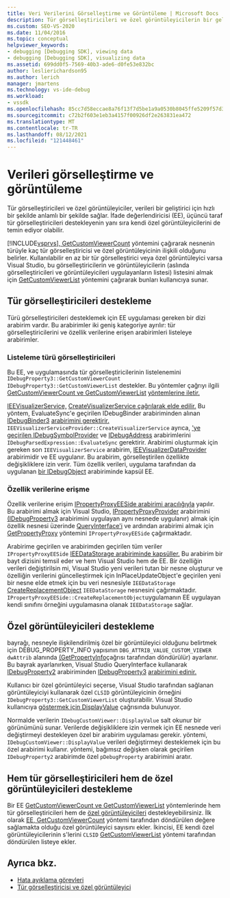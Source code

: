 ```yaml
---
title: Veri Verilerini Görselleştirme ve Görüntüleme | Microsoft Docs
description: Tür görselleştiricileri ve özel görüntüleyicilerin bir geliştiriciye nasıl veri sunacaklarını öğrenin. İfade değerlendiricisi üçüncü taraf tür görselleştiricileri destekler.
ms.custom: SEO-VS-2020
ms.date: 11/04/2016
ms.topic: conceptual
helpviewer_keywords:
- debugging [Debugging SDK], viewing data
- debugging [Debugging SDK], visualizing data
ms.assetid: 699dd0f5-7569-40b3-ade6-d0fe53e832bc
author: leslierichardson95
ms.author: lerich
manager: jmartens
ms.technology: vs-ide-debug
ms.workload:
- vssdk
ms.openlocfilehash: 85cc7d58eccae8a76f13f7d5be1a9a0530b8045ffe5209f57d3e97feef3fc99c
ms.sourcegitcommit: c72b2f603e1eb3a4157f00926df2e263831ea472
ms.translationtype: MT
ms.contentlocale: tr-TR
ms.lasthandoff: 08/12/2021
ms.locfileid: "121448461"
---
```

# <a name="visualizing-and-viewing-data"></a>Verileri görselleştirme ve görüntüleme
Tür görselleştiricileri ve özel görüntüleyiciler, verileri bir geliştirici için hızlı bir şekilde anlamlı bir şekilde sağlar. İfade değerlendiricisi (EE), üçüncü taraf tür görselleştiricileri destekleyenin yanı sıra kendi özel görüntüleyicilerini de temin ediyor olabilir.

 [!INCLUDE[vsprvs](../../code-quality/includes/vsprvs_md.md)][, GetCustomViewerCount](../../extensibility/debugger/reference/idebugproperty3-getcustomviewercount.md) yöntemini çağırarak nesnenin türüyle kaç tür görselleştiricisi ve özel görüntüleyicinin ilişkili olduğunu belirler. Kullanılabilir en az bir tür görselleştirici veya özel görüntüleyici varsa Visual Studio, bu görselleştiricilerin ve görüntüleyicilerin (aslında görselleştiricileri ve görüntüleyicileri uygulayanların listesi) listesini almak için [GetCustomViewerList](../../extensibility/debugger/reference/idebugproperty3-getcustomviewerlist.md) yöntemini çağırarak bunları kullanıcıya sunar.

## <a name="supporting-type-visualizers"></a>Tür görselleştiricileri destekleme
 Türü görselleştiricileri desteklemek için EE uygulaması gereken bir dizi arabirim vardır. Bu arabirimler iki geniş kategoriye ayrılır: tür görselleştiricilerini ve özellik verilerine erişen arabirimleri listeleye arabirimler.

### <a name="listing-type-visualizers"></a>Listeleme türü görselleştiricileri
 Bu EE, ve uygulamasında tür görselleştiricilerinin listelenemini `IDebugProperty3::GetCustomViewerCount` `IDebugProperty3::GetCustomViewerList` destekler. Bu yöntemler çağrıyı ilgili [GetCustomViewerCount ve GetCustomViewerList](../../extensibility/debugger/reference/ieevisualizerservice-getcustomviewercount.md) [yöntemlerine iletir.](../../extensibility/debugger/reference/ieevisualizerservice-getcustomviewerlist.md)

 [IEEVisualizerService,](../../extensibility/debugger/reference/ieevisualizerservice.md) [CreateVisualizerService çağrılarak elde edilir.](../../extensibility/debugger/reference/ieevisualizerserviceprovider-createvisualizerservice.md) Bu yöntem, EvaluateSync'e geçirilen IDebugBinder arabiriminden alınan [IDebugBinder3](../../extensibility/debugger/reference/idebugbinder3.md) [arabirimini gerektirir.](../../extensibility/debugger/reference/idebugparsedexpression-evaluatesync.md) [](../../extensibility/debugger/reference/idebugbinder.md) `IEEVisualizerServiceProvider::CreateVisualizerService` ayrıca, ['ye geçirilen IDebugSymbolProvider](../../extensibility/debugger/reference/idebugsymbolprovider.md) ve [IDebugAddress](../../extensibility/debugger/reference/idebugaddress.md) arabirimlerini `IDebugParsedExpression::EvaluateSync` gerektirir. Arabirimi oluşturmak için gereken son `IEEVisualizerService` arabirim, [IEEVisualizerDataProvider](../../extensibility/debugger/reference/ieevisualizerdataprovider.md) arabirimidir ve EE uygulanır. Bu arabirim, görselleştirilen özellikte değişikliklere izin verir. Tüm özellik verileri, uygulama tarafından da uygulanan [bir IDebugObject](../../extensibility/debugger/reference/idebugobject.md) arabiriminde kapsül EE.

### <a name="accessing-property-data"></a>Özellik verilerine erişme
 Özellik verilerine erişim [IPropertyProxyEESide arabirimi aracılığıyla](../../extensibility/debugger/reference/ipropertyproxyeeside.md) yapılır. Bu arabirimi almak için Visual Studio, [IPropertyProxyProvider](../../extensibility/debugger/reference/ipropertyproxyprovider.md) arabirimini [(IDebugProperty3](../../extensibility/debugger/reference/idebugproperty3.md) arabirimini uygulayan aynı nesnede uygulanır) almak için özellik nesnesi üzerinde [QueryInterface'i](/cpp/atl/queryinterface) ve ardından arabirimi almak için [GetPropertyProxy](../../extensibility/debugger/reference/ipropertyproxyprovider-getpropertyproxy.md) yöntemini `IPropertyProxyEESide` çağırmaktadır.

 Arabirime geçirilen ve arabirimden geçirilen tüm veriler `IPropertyProxyEESide` [IEEDataStorage arabiriminde kapsüller.](../../extensibility/debugger/reference/ieedatastorage.md) Bu arabirim bir bayt dizisini temsil eder ve hem Visual Studio hem de EE. Bir özelliğin verileri değiştirilsin mi, Visual Studio yeni verileri tutan bir nesne oluşturur ve özelliğin verilerini güncelleştirmek için InPlaceUpdateObject'e geçirilen yeni bir nesne elde etmek için bu veri nesnesiyle `IEEDataStorage` [CreateReplacementObject](../../extensibility/debugger/reference/ipropertyproxyeeside-createreplacementobject.md) `IEEDataStorage` nesnesini çağırmaktadır. [](../../extensibility/debugger/reference/ipropertyproxyeeside-inplaceupdateobject.md) `IPropertyProxyEESide::CreateReplacementObject`uygulamanın EE uygulayan kendi sınıfını örneğini uygulamasına olanak `IEEDataStorage` sağlar.

## <a name="supporting-custom-viewers"></a>Özel görüntüleyicileri destekleme
 bayrağı, nesneyle ilişkilendirilmiş özel bir görüntüleyici olduğunu belirtmek için DEBUG_PROPERTY_INFO yapısının `DBG_ATTRIB_VALUE_CUSTOM_VIEWER` `dwAttrib` alanında [(GetPropertyInfo](../../extensibility/debugger/reference/idebugproperty2-getpropertyinfo.md)çağrısı tarafından döndürülür) ayarlanır. [](../../extensibility/debugger/reference/debug-property-info.md) Bu bayrak ayarlanırken, Visual Studio QueryInterface kullanarak [IDebugProperty2](../../extensibility/debugger/reference/idebugproperty3.md) arabiriminden [IDebugProperty3](../../extensibility/debugger/reference/idebugproperty2.md) [arabirimini edinir.](/cpp/atl/queryinterface)

 Kullanıcı bir özel görüntüleyici seçerse, Visual Studio tarafından sağlanan görüntüleyiciyi kullanarak özel `CLSID` görüntüleyicinin örneğini `IDebugProperty3::GetCustomViewerList` oluşturabilir. Visual Studio kullanıcıya [göstermek için DisplayValue](../../extensibility/debugger/reference/idebugcustomviewer-displayvalue.md) çağrısında bulunuyor.

 Normalde verilerin `IDebugCustomViewer::DisplayValue` salt okunur bir görünümünü sunar. Verilerde değişikliklere izin vermek için EE nesnede veri değiştirmeyi destekleyen özel bir arabirim uygulaması gerekir. yöntemi, `IDebugCustomViewer::DisplayValue` verileri değiştirmeyi desteklemek için bu özel arabirimi kullanır. yöntemi, bağımsız değişken olarak geçirilen `IDebugProperty2` arabirimde özel `pDebugProperty` arabirimini aratır.

## <a name="supporting-both-type-visualizers-and-custom-viewers"></a>Hem tür görselleştiricileri hem de özel görüntüleyicileri destekleme
 Bir EE [GetCustomViewerCount ve GetCustomViewerList](../../extensibility/debugger/reference/idebugproperty3-getcustomviewercount.md) yöntemlerinde hem tür görselleştiricileri hem de [özel görüntüleyicileri](../../extensibility/debugger/reference/idebugproperty3-getcustomviewerlist.md) destekleyebilirsiniz. İlk olarak [EE, GetCustomViewerCount](../../extensibility/debugger/reference/ieevisualizerservice-getcustomviewercount.md) yöntemi tarafından döndürülen değere sağlamakta olduğu özel görüntüleyici sayısını ekler. İkincisi, EE kendi özel görüntüleyicilerinin s'lerini `CLSID` [GetCustomViewerList](../../extensibility/debugger/reference/ieevisualizerservice-getcustomviewerlist.md) yöntemi tarafından döndürülen listeye ekler.

## <a name="see-also"></a>Ayrıca bkz.
- [Hata ayıklama görevleri](../../extensibility/debugger/debugging-tasks.md)
- [Tür görselleştiricisi ve özel görüntüleyici](../../extensibility/debugger/type-visualizer-and-custom-viewer.md)
